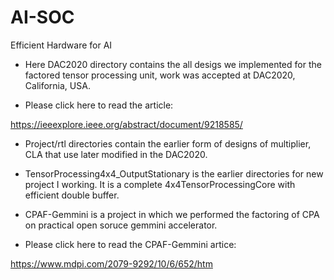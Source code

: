 # AI-SOC
Efficient Hardware for AI


- Here DAC2020 directory contains the all desigs we implemented for the factored tensor processing unit, work was accepted at DAC2020, California, USA.

- Please click here to read the article:

https://ieeexplore.ieee.org/abstract/document/9218585/

- Project/rtl directories contain the earlier form of designs of multiplier, CLA that use later modified in the DAC2020. 

- TensorProcessing4x4_OutputStationary is the earlier directories for new project I working. It is a complete 4x4TensorProcessingCore with efficient double buffer.

- CPAF-Gemmini is a project in which we performed the factoring of CPA on practical open soruce gemmini accelerator. 

- Please click here to read the CPAF-Gemmini artice:

https://www.mdpi.com/2079-9292/10/6/652/htm
